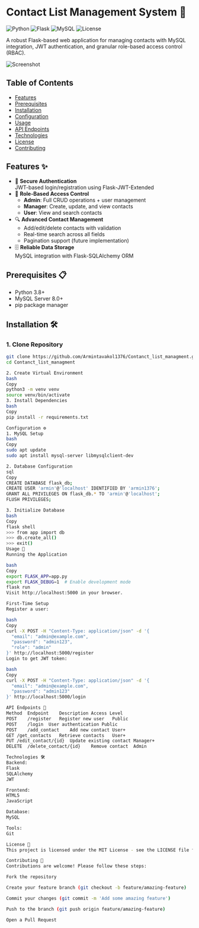 # Contact List Management System 📇

![Python](https://img.shields.io/badge/python-3.8%2B-blue)
![Flask](https://img.shields.io/badge/flask-2.3.x-green)
![MySQL](https://img.shields.io/badge/mysql-8.0%2B-orange)
![License](https://img.shields.io/badge/license-MIT-brightgreen)

A robust Flask-based web application for managing contacts with MySQL integration, JWT authentication, and granular role-based access control (RBAC).

![Screenshot](screenshot.png) <!-- Add actual screenshot later -->

## Table of Contents
- [Features](#features)
- [Prerequisites](#prerequisites)
- [Installation](#installation)
- [Configuration](#configuration)
- [Usage](#usage)
- [API Endpoints](#api-endpoints)
- [Technologies](#technologies)
- [License](#license)
- [Contributing](#contributing)

## Features ✨
- 🔐 **Secure Authentication**  
  JWT-based login/registration using Flask-JWT-Extended
- 👮 **Role-Based Access Control**
  - **Admin**: Full CRUD operations + user management
  - **Manager**: Create, update, and view contacts
  - **User**: View and search contacts
- 🔍 **Advanced Contact Management**
  - Add/edit/delete contacts with validation
  - Real-time search across all fields
  - Pagination support (future implementation)
- 🗄️ **Reliable Data Storage**  
  MySQL integration with Flask-SQLAlchemy ORM

## Prerequisites 📋
- Python 3.8+
- MySQL Server 8.0+
- pip package manager

## Installation 🛠️

### 1. Clone Repository
```bash
git clone https://github.com/Armintavakol1376/Contanct_list_managment.git
cd Contanct_list_managment

2. Create Virtual Environment
bash
Copy
python3 -m venv venv
source venv/bin/activate
3. Install Dependencies
bash
Copy
pip install -r requirements.txt

Configuration ⚙️
1. MySQL Setup
bash
Copy
sudo apt update
sudo apt install mysql-server libmysqlclient-dev

2. Database Configuration
sql
Copy
CREATE DATABASE flask_db;
CREATE USER 'armin'@'localhost' IDENTIFIED BY 'armin1376';
GRANT ALL PRIVILEGES ON flask_db.* TO 'armin'@'localhost';
FLUSH PRIVILEGES;

3. Initialize Database
bash
Copy
flask shell
>>> from app import db
>>> db.create_all()
>>> exit()
Usage 🚀
Running the Application

bash
Copy
export FLASK_APP=app.py
export FLASK_DEBUG=1  # Enable development mode
flask run
Visit http://localhost:5000 in your browser.

First-Time Setup
Register a user:

bash
Copy
curl -X POST -H "Content-Type: application/json" -d '{
  "email": "admin@example.com",
  "password": "admin123",
  "role": "admin"
}' http://localhost:5000/register
Login to get JWT token:

bash
Copy
curl -X POST -H "Content-Type: application/json" -d '{
  "email": "admin@example.com",
  "password": "admin123"
}' http://localhost:5000/login

API Endpoints 🔌
Method	Endpoint	Description	Access Level
POST	/register	Register new user	Public
POST	/login	User authentication	Public
POST	/add_contact	Add new contact	User+
GET	/get_contacts	Retrieve contacts	User+
PUT	/edit_contact/{id}	Update existing contact	Manager+
DELETE	/delete_contact/{id}	Remove contact	Admin

Technologies 🛠
Backend:
Flask
SQLAlchemy
JWT

Frontend:
HTML5
JavaScript

Database:
MySQL

Tools:
Git

License 📄
This project is licensed under the MIT License - see the LICENSE file for details.

Contributing 🤝
Contributions are welcome! Please follow these steps:

Fork the repository

Create your feature branch (git checkout -b feature/amazing-feature)

Commit your changes (git commit -m 'Add some amazing feature')

Push to the branch (git push origin feature/amazing-feature)

Open a Pull Request

